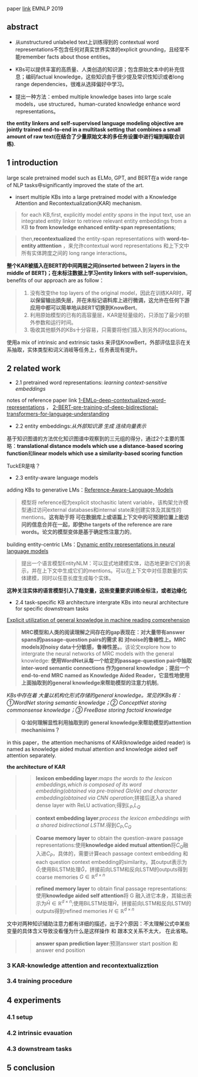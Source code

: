 paper [link](https://arxiv.org/abs/1909.04164)   	EMNLP 2019
## abstract 
* 从unstructured unlabeled text上训练得到的 contextual word representations不包含任何对真实世界实体的explicit grounding，且经常不能remember facts about those entities。

* KBs可以提供丰富的高质量、人类创造的知识源；包含原始文本中的补充信息；编码factual knowledge，这些知识由于很少提及常识性知识或者long range dependencies，很难从选择偏好中学习。

* 提出一种方法：embed multiple knowledge bases into large scale models，use structured，human-curated knowledge enhance word representations。


**the entity linkers and self-supervised language modeling objective are jointly trained end-to-end in a multitask setting that combines a small amount of raw text(在结合了少量原始文本的多任务设置中进行端到端联合训练)**.
## 1 introduction
large scale pretrained model such as ELMo, GPT, and BERT在a wide range of NLP tasks中significantly improved the state of the art.

* insert multiple KBs into a large pretrained model with a Knowledge Attention and Recontextualization(KAR) mechanism.
> for each KB,first, explicitly model *entity spans* in the input text, use an integrated entity linker to retrieve relevant entity embeddings from a KB **to from knowledge enhanced entity-span representations**;

> then,**recontextualized** the entity-span representations with  **word-to-entity atttention** ，来允许contextual word representations 和上下文中所有实体跨度之间的 long range interactions。

**整个KAR被插入在BERT的中间两层之间(inserted between 2 layers in the middle of BERT)；在未标注数据上学习entity linkers with self-supervision**。benefits of our approach are as follow：
> 1. 没有改变the top layers of the original model，因此在训练KAR时，**可以保留输出损失层，并在未标记语料库上进行微调，这允许在任何下游应用中都可以简单地从BERT切换到KnowBert**。
> 2. 利用原始模型的已有的高容量层，KAR是轻量级的，只添加了最少的额外参数和运行时间。
> 3. 吸收其他额外的KBs十分容易，只需要将他们插入到另外的locations。

使用a mix of intrinsic and extrinsic tasks 来评估KnowBert，外部评估显示在关系抽取，实体类型和词义消岐等任务上，任务表现有提升。
## 2 related work
* 2.1 pretrained word representations: *learning context-sensitive embeddings*

notes of reference paper link [1-EMLo-deep-contextualized-word-representations](https://github.com/Vita112/notes_for_NLP/blob/master/methods-models/Pre-trainingLM/%E3%80%901802-ELMo%E3%80%91deep-contextualized-word-representations.md) ， [2-BERT-pre-training-of-deep-bidirectional-transformers-for-language-understanding](https://github.com/Vita112/notes_for_NLP/blob/master/methods-models/Pre-trainingLM/%40201905_BERT-pre-training_of_deep_bidirectional_Transformers_for_language_understanding.md)

* 2.2 entity embeddings:*从外部知识源 生成 连续向量表示*

基于知识图谱的方法优化知识图谱中观察到的三元组的得分，通过2个主要的策略：**translational distance models which use a distance-based scoring function**和**linear models which use a similarity-based scoring function**

TuckER是啥？

* 2.3 entity-aware language models

adding KBs to generative LMs：[Reference-Aware-Language-Models](https://arxiv.org/pdf/1611.01628.pdf)
> 模型将 reference视为explicit stochasitic latent variable，该构架允许模型通过访问external databases和internal state来创建实体及其属性的mentions。**这有助于将 可在数据库上或语篇上下文中的可预测位置上能访问的信息合并在一起，即使the targets of the reference are rare words。论文的模型变体是基于确定性注意力的**。

building entity-centric LMs：[Dynamic entity representations in neural language models](https://arxiv.org/pdf/1708.00781.pdf)
> 提出一个语言模型EntityNLM：可以显式地建模实体，动态地更新它们的表示，并在上下文中生成它们的mentions。可以在上下文中对任意数量的实体建模，同时以任意长度生成每个实体。

**这种关注实体的语言模型引入了隐变量，这些变量要求训练全标注，或者边缘化**
* 2.4 task-specific KB architecture
intergrate KBs into neural architecture for specific downstream tasks

[Explicit utilization of general knowledge in machine reading comprehension](https://arxiv.org/pdf/1809.03449)
> **MRC模型和人类的阅读理解之间存在的gap表现在：对大量带有answer spans的passage-question pairs的需求 和 对noise的鲁棒性上。MRC models对noisy data十分敏感，鲁棒性差。**。该论文explore how to intergrate the neural networks of MRC models with the general knowledge: **使用WordNet从每一个给定的passage-question pair中抽取inter-word semantic connections 作为general knowledge**；**提出一个end-to-end MRC named as Knowledge Aided Reader，它显性地使用上面抽取到的general knowledge来帮助模型的注意力机制**。

*KBs中存在着 大量以机构化形式存储的general knowledge。常见的KBs有：①WordNet storing semantic knowledge；② ConceptNet storing commonsense knowledge；③ FreeBase storing factoid knowledge*
> **Q:如何理解显性利用抽取到的 general knowledge来帮助模型的attention mechanisims？**

in this paper，the attention mechanisms of KAR(knowledge aided reader) is named as knowledge aided mutual attention and knowledge aided self attention separately.

**the architecture of KAR**

>> **lexicon embedding layer**:*maps the words to the lexicon embeddings,which is composed of its word embedding(obtained via pre-trained GloVe) and character embedding(obtained via CNN operation*;拼接后送入a shared dense layer with ReLU activation;得到$L_{P}$,$L_{Q}$

>> **context embedding layer**:*process the lexicon embeddings with a shared bidirectional LSTM*.得到$C_{P}$,$C_{Q}$

>> **Coarse memory layer** to obtain the question-aware passage representations:使用**knowledge aided mutual attention**将$C_{Q}$融入进$C_{P}$，具体的，需要计算each passage context embedding 和 each question context embedding的similarity。其output表示为$\bar{G}$;使用BiLSTM处理$\bar{G}$，拼接前向LSTM和反向LSTM的outputs得到coarse memories $G\in \mathbb{R}^{d\times n}$

>>**refined memory layer** to obtain final passage representations:使用**knowledge aided self attention**将 G 融入进它本身，其输出表示为$\bar{H}\in \mathbb{R}^{d \times n}$;使用BiLSTM处理$\bar{H}$，拼接前向LSTM和反向LSTM的outputs得到refined memories $H\in \mathbb{R}^{d\times n}$

文中对两种知识辅助注意力都有详细的描述，出于2个原因：不太理解公式中某些变量的具体含义导致没看懂为什么是这样操作 和  跟本文关系不太大， 在此省略。
>> **answer span prediction layer**:预测answer start position 和 answer end position
### 3 KAR-knowledge attention and recontextualizztion
### 3.4 training procedure
## 4 experiments

### 4.1 setup
### 4.2 intrinsic evauation
### 4.3 downstream tasks
## 5 conclusion
